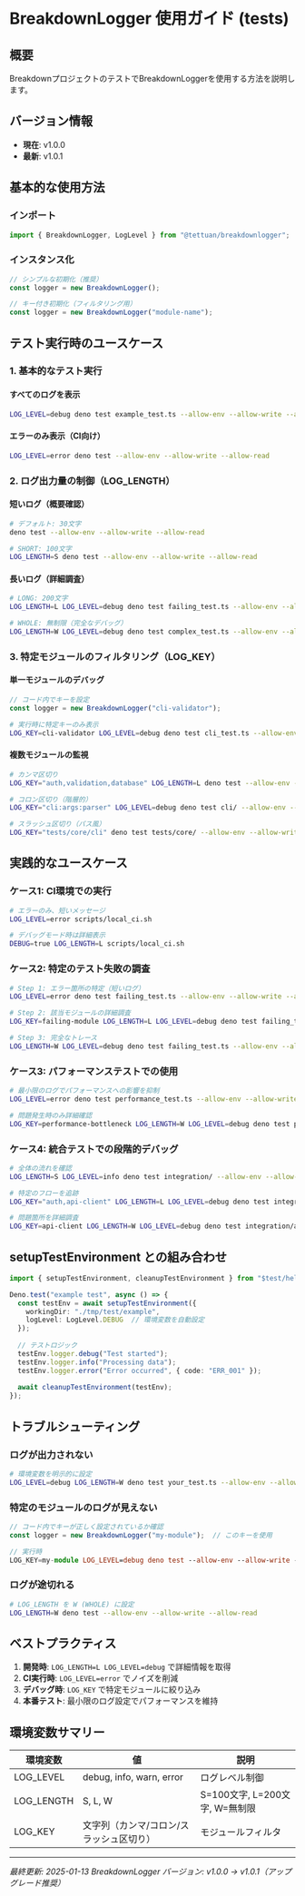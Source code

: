 # BreakdownLogger 使用ガイド (tests)

## 概要
BreakdownプロジェクトのテストでBreakdownLoggerを使用する方法を説明します。

## バージョン情報
- **現在**: v1.0.0
- **最新**: v1.0.1

## 基本的な使用方法

### インポート
```typescript
import { BreakdownLogger, LogLevel } from "@tettuan/breakdownlogger";
```

### インスタンス化
```typescript
// シンプルな初期化（推奨）
const logger = new BreakdownLogger();

// キー付き初期化（フィルタリング用）
const logger = new BreakdownLogger("module-name");
```

## テスト実行時のユースケース

### 1. 基本的なテスト実行

#### すべてのログを表示
```bash
LOG_LEVEL=debug deno test example_test.ts --allow-env --allow-write --allow-read
```

#### エラーのみ表示（CI向け）
```bash
LOG_LEVEL=error deno test --allow-env --allow-write --allow-read
```

### 2. ログ出力量の制御（LOG_LENGTH）

#### 短いログ（概要確認）
```bash
# デフォルト: 30文字
deno test --allow-env --allow-write --allow-read

# SHORT: 100文字
LOG_LENGTH=S deno test --allow-env --allow-write --allow-read
```

#### 長いログ（詳細調査）
```bash
# LONG: 200文字
LOG_LENGTH=L LOG_LEVEL=debug deno test failing_test.ts --allow-env --allow-write --allow-read

# WHOLE: 無制限（完全なデバッグ）
LOG_LENGTH=W LOG_LEVEL=debug deno test complex_test.ts --allow-env --allow-write --allow-read
```

### 3. 特定モジュールのフィルタリング（LOG_KEY）

#### 単一モジュールのデバッグ
```typescript
// コード内でキーを設定
const logger = new BreakdownLogger("cli-validator");
```

```bash
# 実行時に特定キーのみ表示
LOG_KEY=cli-validator LOG_LEVEL=debug deno test cli_test.ts --allow-env --allow-write --allow-read
```

#### 複数モジュールの監視
```bash
# カンマ区切り
LOG_KEY="auth,validation,database" LOG_LENGTH=L deno test --allow-env --allow-write --allow-read

# コロン区切り（階層的）
LOG_KEY="cli:args:parser" LOG_LEVEL=debug deno test cli/ --allow-env --allow-write --allow-read

# スラッシュ区切り（パス風）
LOG_KEY="tests/core/cli" deno test tests/core/ --allow-env --allow-write --allow-read
```

## 実践的なユースケース

### ケース1: CI環境での実行
```bash
# エラーのみ、短いメッセージ
LOG_LEVEL=error scripts/local_ci.sh

# デバッグモード時は詳細表示
DEBUG=true LOG_LENGTH=L scripts/local_ci.sh
```

### ケース2: 特定のテスト失敗の調査
```bash
# Step 1: エラー箇所の特定（短いログ）
LOG_LEVEL=error deno test failing_test.ts --allow-env --allow-write --allow-read

# Step 2: 該当モジュールの詳細調査
LOG_KEY=failing-module LOG_LENGTH=L LOG_LEVEL=debug deno test failing_test.ts --allow-env --allow-write --allow-read

# Step 3: 完全なトレース
LOG_LENGTH=W LOG_LEVEL=debug deno test failing_test.ts --allow-env --allow-write --allow-read
```

### ケース3: パフォーマンステストでの使用
```bash
# 最小限のログでパフォーマンスへの影響を抑制
LOG_LEVEL=error deno test performance_test.ts --allow-env --allow-write --allow-read

# 問題発生時のみ詳細確認
LOG_KEY=performance-bottleneck LOG_LENGTH=W LOG_LEVEL=debug deno test performance_test.ts --allow-env --allow-write --allow-read
```

### ケース4: 統合テストでの段階的デバッグ
```bash
# 全体の流れを確認
LOG_LENGTH=S LOG_LEVEL=info deno test integration/ --allow-env --allow-write --allow-read

# 特定のフローを追跡
LOG_KEY="auth,api-client" LOG_LENGTH=L LOG_LEVEL=debug deno test integration/ --allow-env --allow-write --allow-read

# 問題箇所を詳細調査
LOG_KEY=api-client LOG_LENGTH=W LOG_LEVEL=debug deno test integration/api_test.ts --allow-env --allow-write --allow-read
```

## setupTestEnvironment との組み合わせ

```typescript
import { setupTestEnvironment, cleanupTestEnvironment } from "$test/helpers/setup.ts";

Deno.test("example test", async () => {
  const testEnv = await setupTestEnvironment({
    workingDir: "./tmp/test/example",
    logLevel: LogLevel.DEBUG  // 環境変数を自動設定
  });
  
  // テストロジック
  testEnv.logger.debug("Test started");
  testEnv.logger.info("Processing data");
  testEnv.logger.error("Error occurred", { code: "ERR_001" });
  
  await cleanupTestEnvironment(testEnv);
});
```

## トラブルシューティング

### ログが出力されない
```bash
# 環境変数を明示的に設定
LOG_LEVEL=debug LOG_LENGTH=W deno test your_test.ts --allow-env --allow-write --allow-read
```

### 特定のモジュールのログが見えない
```typescript
// コード内でキーが正しく設定されているか確認
const logger = new BreakdownLogger("my-module");  // このキーを使用

// 実行時
LOG_KEY=my-module LOG_LEVEL=debug deno test --allow-env --allow-write --allow-read
```

### ログが途切れる
```bash
# LOG_LENGTH を W (WHOLE) に設定
LOG_LENGTH=W deno test --allow-env --allow-write --allow-read
```

## ベストプラクティス

1. **開発時**: `LOG_LENGTH=L LOG_LEVEL=debug` で詳細情報を取得
2. **CI実行時**: `LOG_LEVEL=error` でノイズを削減
3. **デバッグ時**: `LOG_KEY` で特定モジュールに絞り込み
4. **本番テスト**: 最小限のログ設定でパフォーマンスを維持

## 環境変数サマリー

| 環境変数 | 値 | 説明 |
|---------|-----|------|
| LOG_LEVEL | debug, info, warn, error | ログレベル制御 |
| LOG_LENGTH | S, L, W | S=100文字, L=200文字, W=無制限 |
| LOG_KEY | 文字列（カンマ/コロン/スラッシュ区切り） | モジュールフィルタ |

---
*最終更新: 2025-01-13*
*BreakdownLogger バージョン: v1.0.0 → v1.0.1（アップグレード推奨）*